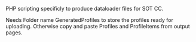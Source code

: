 PHP scripting specificly to produce dataloader files for SOT CC.

Needs Folder name GeneratedProfiles to store the profiles ready for uploading. Otherwise copy and paste Profiles and ProfileItems from output pages.
